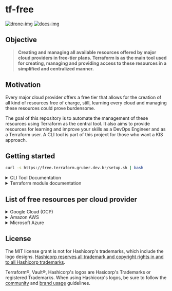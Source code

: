 # tf-free

<a href='https://drone.gruber.dev.br/gruberdev/tf-free' target='_blank'>![drone-img]</a>
<a href='https://free.terraform.gruber.dev.br' target='_blank'>![docs-img]</a>

## Objective

> **Creating and managing all available resources offered by major cloud providers in free-tier plans. Terraform is as the main tool used for creating, managing and providing access to these resources in a simplified and centralized manner.**

## Motivation

Every major cloud provider offers a free tier that allows for the creation of all kind of resources free of charge, still, learning every cloud and managing these resources could prove burdensome.

The goal of this repository is to automate the management of these resources using Terraform as the central tool. It also aims to provide resources for learning and improve your skills as a DevOps Engineer and as a Terraform user. A CLI tool is part of this project for those who want a KIS approach.

## Getting started

```sh
curl -s https://free.terraform.gruber.dev.br/setup.sh | bash
```

<details>
  <summary>
  CLI Tool Documentation
  </summary>

### Running tests

- Tests are available in `test` directory

- In the test directory, run the below command

```sh
go test
```

### Main Libraries used

- [fatih/color](go-color-url)
- [goreleaser/goreleaser](go-releaser-url)
- [spf13/cobra](go-cobra-url)
- [kdabir/has](shell-has-url)
- [c-bata/go-prompt](go-prompt-url)
- [go-task/task](go-task-url)
- [hashicorp/terraform-exec](go-tfexec-url)
- [CONNECT-platform/codedoc](docs-repo-url)
- [cloudposse/terraform-aws-tfstate-backend](remote-tfstate-url)

---

</details>

<details>
  <summary>
  Terraform module documentation
  </summary>

---

<!-- BEGIN_TF_DOCS -->

### Modules

### Inputs

| Name               | Description                                                                                                                                                                  | Type     | Default         |
| ------------------ | ---------------------------------------------------------------------------------------------------------------------------------------------------------------------------- | -------- | --------------- |
| aws_account_id     | Your static IP network resource name on GCP. [GCP's Official documentation on naming resources](https://cloud.google.com/compute/docs/naming-resources#resource-name-format) | `string` | n/a             |
| aws_account_key    | Your static IP network resource name on GCP. [GCP's Official documentation on naming resources](https://cloud.google.com/compute/docs/naming-resources#resource-name-format) | `string` | n/a             |
| aws_default_region | Your static IP network resource name on GCP. [GCP's Official documentation on naming resources](https://cloud.google.com/compute/docs/naming-resources#resource-name-format) | `string` | `"us-west-2"`   |
| gcp_instance_name  | Your static IP network resource name on GCP. [GCP's Official documentation on naming resources](https://cloud.google.com/compute/docs/naming-resources#resource-name-format) | `string` | `"gcp-machine"` |
| gcp_project_id     | Your static IP network resource name on GCP. [GCP's Official documentation on naming resources](https://cloud.google.com/compute/docs/naming-resources#resource-name-format) | `string` | `""`            |
| gcp_project_region | Your static IP network resource name on GCP. [GCP's Official documentation on naming resources](https://cloud.google.com/compute/docs/naming-resources#resource-name-format) | `string` | `"us-west1"`    |

### Outputs

| Name                   | Description                                                          |
| ---------------------- | -------------------------------------------------------------------- |
| aws_ec2_ipv6_addresses | List of assigned IPv6 addresses of instances                         |
| aws_ec2_password_data  | List of Base-64 encoded encrypted password data for the instance     |
| aws_ec2_private_ip     | List of private IP addresses assigned to the instances               |
| aws_ec2_public_ip      | List of public IP addresses assigned to the instances, if applicable |
| gcp_public_ip          | n/a                                                                  |

<!-- END_TF_DOCS -->

</details>

## List of free resources per cloud provider

<details>

  <summary>
   Google Cloud (GCP)
  </summary>

---

### Available Resources

- 1x Compute Instance

### Requirements

-

### Terms & Conditions

-

### More information

- [Home]()

---

</details>

<details>

  <summary>
   Amazon AWS
  </summary>

---

### Available Resources

- 1x [Virtual Private Cloud (VPC)](aws-vpc-info)
  - 1x [Sub-network](aws-sub-info) attached to the VPC
  - 1x [Internet Gateway (IGW)](aws-igw-info) to provide access to the VPC
- 1x [Route Table](aws-route-info) integrating all `VPC`, `Subnet` and the `Internet Gateway (IGW)`
- 1x [EC2 Instance](aws-ec2-info) attached to the `Subnet`
- 1x [Relational Database (RDS)](aws-rds-info) of your choice (e.g. MySQL, PostgreSQL)
- 1x [S3 Storage Bucket](aws-s3-info) inside `Subnet`, configured to store the Terraform's backend state
- 1x [DynamoDB Database](aws-dynamodb-info), mainly used for preventing that running multiple instances of this Terraform chart corrupt each other.

### Requirements

- **An active account on AWS** | See: _[Getting started on AWS](aws-account-create)_
- **[Valid Access keys to AWS Account](aws-keys-info)** | See: _[Generating your access keys](aws-keys-create)_

### Terms & Conditions

- Some resources are **only valid for 12 months** and not forever. Please [check the list of resources](aws-sorted-list) to verify each resource maximum usage within the Free-Tier plan.
- EC2 Machines and RDS Databases are limited to `t3.micro` and `db.t2.micro` types respectively.
- AWS provides the free-tier resource usage for all their [global regions](aws-regions) except China (Beijing).

### More information

- [AWS Free-Tier FAQ](aws-faq)
- [AWS Free-Tier Homepage](free-aws)
- [How to set alarms for your Free-Tier account](aws-alarms-free)
- [Terraform AWS Official Provider Documentation][aws-tf-provider]
- [How to prevent charges on your Free-Tier account][aws-prevent-charges]
- [Extended terms and conditions](aws-terms)

---

</details>
<details>

  <summary>
   Microsoft Azure
  </summary>

---

### Available Resources

1.

### Requirements

- Example 1
- Example 2

### Terms & Conditions

### More information

- [Free resources homepage]()

---

</details>

## License

The MIT license grant is not for Hashicorp's trademarks, which include the logo designs. [Hashicorp reserves all trademark and copyright rights in and to all Hashicorp trademarks](disclaimer).

Terraform®, Vault®, Hashicorp's logos are Hasicorp's Trademarks or registered Trademarks. When using Hashicorp's logos, be sure to follow the [community](guidelines) and [brand usage](brand) guidelines.

<!-- Images URLs -->

[drone-img]: https://img.shields.io/drone/build/gruberdev/tf-free?label=Pipeline%20Status&color=46bac0&labelColor=1F1F1F&logo=Drone&style=flat-square&server=https%3A%2F%2Fdrone.gruber.dev.br
[docs-img]: https://img.shields.io/badge/read%20documentation-online?style=flat-square&logo=zeit&color=black

<!-- Repository links -->

[brand]: https://www.hashicorp.com/brand
[disclaimer]: https://www.hashicorp.com/trademark-policy
[guidelines]: https://www.hashicorp.com/community-guidelines
[free-aws]: https://aws.amazon.com/free/?all-free-tier
[free-gcp]: https://cloud.google.com/free
[free-docs-gcp]: https://cloud.google.com/free/docs/gcp-free-tier
[free-azure]: https://azure.microsoft.com/en-us/free/
[azure-faq]: https://azure.microsoft.com/en-us/free/free-account-faq/
[azure-full-terms]: https://azure.microsoft.com/en-us/offers/ms-azr-0044p/
[aws-faq]: https://aws.amazon.com/free/free-tier-faqs/
[go-color-url]: https://github.com/fatih/color
[go-releaser-url]: https://github.com/goreleaser/goreleaser
[go-cobra-url]: https://github.com/spf13/cobra
[shell-has-url]: https://github.com/kdabir/has
[go-prompt-url]: https://github.com/c-bata/go-prompt
[go-task-url]: https://github.com/go-task/task
[go-tfexec-url]: https://github.com/hashicorp/terraform-exec
[docs-repo-url]: https://github.com/CONNECT-platform/codedoc
[aws-key-info]: https://docs.aws.amazon.com/general/latest/gr/aws-sec-cred-types.html#access-keys-and-secret-access-keys
[aws-key-create]: https://aws.amazon.com/premiumsupport/knowledge-center/create-access-key/
[aws-account-create]: https://aws.amazon.com/premiumsupport/knowledge-center/create-and-activate-aws-account/
[aws-vpc-info]: https://aws.amazon.com/vpc/?vpc-blogs.sort-by=item.additionalFields.createdDate&vpc-blogs.sort-order=desc
[aws-igw-info]: https://docs.aws.amazon.com/vpc/latest/userguide/VPC_Internet_Gateway.html
[aws-ec2-info]: https://aws.amazon.com/ec2/
[aws-s3-info]: https://aws.amazon.com/s3/
[aws-rds-info]: https://aws.amazon.com/rds/
[aws-route-info]: https://docs.aws.amazon.com/vpc/latest/userguide/VPC_Route_Tables.html
[aws-sub-info]: https://docs.aws.amazon.com/vpc/latest/userguide/working-with-vpcs.html
[aws-tf-provider]: https://registry.terraform.io/providers/hashicorp/aws/latest/
[aws-regions]: https://aws.amazon.com/about-aws/global-infrastructure/
[aws-terms]: https://aws.amazon.com/free/terms/
[aws-prevent-charges]: https://aws.amazon.com/premiumsupport/knowledge-center/free-tier-charges/
[aws-alarms-free]: https://docs.aws.amazon.com/awsaccountbilling/latest/aboutv2/tracking-free-tier-usage.html#free-budget
[aws-sorted-list]: https://aws.amazon.com/free/?all-free-tier.sort-by=item.additionalFields.SortRank&all-free-tier.sort-order=asc&awsf.Free%20Tier%20Types=tier%23always-free%7Ctier%2312monthsfree&awsf.Free%20Tier%20Categories=*all
[aws-dynamodb-info]: https://aws.amazon.com/dynamodb/
[remote-tfstate-url]: https://github.com/cloudposse/terraform-aws-tfstate-backend
